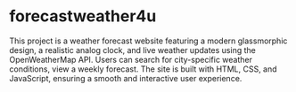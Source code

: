 # forecastweather4u
This project is a weather forecast website featuring a modern glassmorphic design, a realistic analog clock, and live weather updates using the OpenWeatherMap API. Users can search for city-specific weather conditions, view a weekly forecast. The site is built with HTML, CSS, and JavaScript, ensuring a smooth and interactive user experience.

